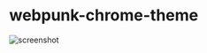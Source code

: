 # webpunk-chrome-theme
![screenshot](https://d1ro8r1rbfn3jf.cloudfront.net/ms_121859/6XJLaWrpmOp9uLeLeLyMdDU3nJW7Mn/New%2BTab%2B2017-03-22%2B01-22-51.png?Expires=1490224990&Signature=TaASf1ACokMG2aC9CFSOkOS4eofzHPsd2p6Iygbli-7i8wv6aKd0kXIGX0PKiFsaY1ddAtpNeS20a2rlasiGeKqWEce-r7FpnqWfL19kQcFPXrxUTigGJo243FYouwLwb85Qq3sD8MajnaOB1gnSd7VAOenZkAwCvKhucB5RKhTfSRwPz9igUXkizk4zqDL-FmiWA8Lt7X40SwfbOmVkg0auvsJjC3dS76iXy3Wl~7lB82Q10wPZPQK2cQ9P29vCA-H7cHDa~mC2PPaIJOUK7~R67bGbMitpeu3DH4GvUaIaV06L3FWVdZi7i4W8Iy6HJzVf6M4~7mqVItCqjVnPJQ__&Key-Pair-Id=APKAJHEJJBIZWFB73RSA)
